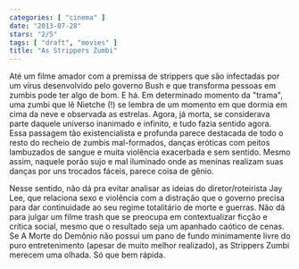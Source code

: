 ```yaml
---
categories: [ "cinema" ]
date: "2013-07-28"
stars: "2/5"
tags: [ "draft", "movies" ]
title: "As Strippers Zumbi"
---
```

Até um filme amador com a premissa de strippers que são infectadas
por um vírus desenvolvido pelo governo Bush e que transforma pessoas em
zumbis pode ter algo de bom. E há. Em determinado momento da "trama", uma
zumbi que lê Nietche (!) se lembra de um momento em que dormia em cima
da neve e observada as estrelas. Agora, já morta, se considerava parte
daquele universo inanimado e infinito, e tudo fazia sentido agora. Essa
passagem tão existencialista e profunda parece destacada de todo o
resto do recheio de zumbis mal-formados, danças eróticas com peitos
lambuzados de sangue e muita violência exacerbada e sem sentido. Mesmo
assim, naquele porão sujo e mal iluminado onde as meninas realizam suas
danças por uns trocados fáceis, parece coisa de gênio.

Nesse sentido, não dá pra evitar analisar as ideias do
diretor/roteirista Jay Lee, que relaciona sexo e violência com a
distração que o governo precisa para dar continuidade ao seu regime
totalitário de morte e guerras. Não dá para julgar um filme trash
que se preocupa em contextualizar ficção e crítica social, mesmo que
o resultado seja um apanhado caótico de cenas. Se A Morte do Demônio
não possui um pano de fundo minimamente livre do puro entretenimento
(apesar de muito melhor realizado), as Strippers Zumbi merecem uma
olhada. Só que bem rápida.

